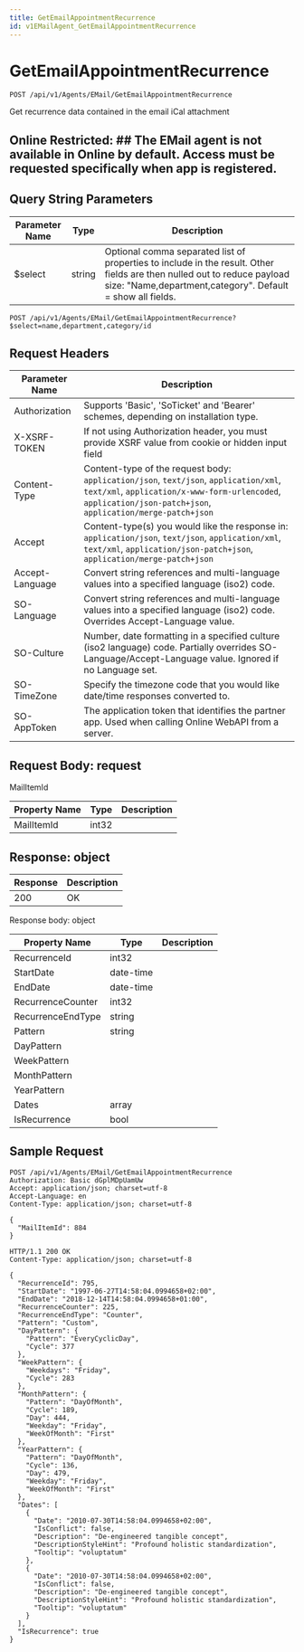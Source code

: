 ```yaml
---
title: GetEmailAppointmentRecurrence
id: v1EMailAgent_GetEmailAppointmentRecurrence
---
```


# GetEmailAppointmentRecurrence

```http
POST /api/v1/Agents/EMail/GetEmailAppointmentRecurrence
```

Get recurrence data contained in the email iCal attachment



## Online Restricted: ## The EMail agent is not available in Online by default. Access must be requested specifically when app is registered.





## Query String Parameters

| Parameter Name | Type |  Description |
|----------------|------|--------------|
| $select | string |  Optional comma separated list of properties to include in the result. Other fields are then nulled out to reduce payload size: "Name,department,category". Default = show all fields. |

```http
POST /api/v1/Agents/EMail/GetEmailAppointmentRecurrence?$select=name,department,category/id
```


## Request Headers

| Parameter Name | Description |
|----------------|-------------|
| Authorization  | Supports 'Basic', 'SoTicket' and 'Bearer' schemes, depending on installation type. |
| X-XSRF-TOKEN   | If not using Authorization header, you must provide XSRF value from cookie or hidden input field |
| Content-Type | Content-type of the request body: `application/json`, `text/json`, `application/xml`, `text/xml`, `application/x-www-form-urlencoded`, `application/json-patch+json`, `application/merge-patch+json` |
| Accept         | Content-type(s) you would like the response in: `application/json`, `text/json`, `application/xml`, `text/xml`, `application/json-patch+json`, `application/merge-patch+json` |
| Accept-Language | Convert string references and multi-language values into a specified language (iso2) code. |
| SO-Language | Convert string references and multi-language values into a specified language (iso2) code. Overrides Accept-Language value. |
| SO-Culture | Number, date formatting in a specified culture (iso2 language) code. Partially overrides SO-Language/Accept-Language value. Ignored if no Language set. |
| SO-TimeZone | Specify the timezone code that you would like date/time responses converted to. |
| SO-AppToken | The application token that identifies the partner app. Used when calling Online WebAPI from a server. |

## Request Body: request  

MailItemId 

| Property Name | Type |  Description |
|----------------|------|--------------|
| MailItemId | int32 |  |


## Response: object



| Response | Description |
|----------------|-------------|
| 200 | OK |

Response body: object

| Property Name | Type |  Description |
|----------------|------|--------------|
| RecurrenceId | int32 |  |
| StartDate | date-time |  |
| EndDate | date-time |  |
| RecurrenceCounter | int32 |  |
| RecurrenceEndType | string |  |
| Pattern | string |  |
| DayPattern |  |  |
| WeekPattern |  |  |
| MonthPattern |  |  |
| YearPattern |  |  |
| Dates | array |  |
| IsRecurrence | bool |  |

## Sample Request

```http!
POST /api/v1/Agents/EMail/GetEmailAppointmentRecurrence
Authorization: Basic dGplMDpUamUw
Accept: application/json; charset=utf-8
Accept-Language: en
Content-Type: application/json; charset=utf-8

{
  "MailItemId": 884
}
```

```http_
HTTP/1.1 200 OK
Content-Type: application/json; charset=utf-8

{
  "RecurrenceId": 795,
  "StartDate": "1997-06-27T14:58:04.0994658+02:00",
  "EndDate": "2018-12-14T14:58:04.0994658+01:00",
  "RecurrenceCounter": 225,
  "RecurrenceEndType": "Counter",
  "Pattern": "Custom",
  "DayPattern": {
    "Pattern": "EveryCyclicDay",
    "Cycle": 377
  },
  "WeekPattern": {
    "Weekdays": "Friday",
    "Cycle": 283
  },
  "MonthPattern": {
    "Pattern": "DayOfMonth",
    "Cycle": 189,
    "Day": 444,
    "Weekday": "Friday",
    "WeekOfMonth": "First"
  },
  "YearPattern": {
    "Pattern": "DayOfMonth",
    "Cycle": 136,
    "Day": 479,
    "Weekday": "Friday",
    "WeekOfMonth": "First"
  },
  "Dates": [
    {
      "Date": "2010-07-30T14:58:04.0994658+02:00",
      "IsConflict": false,
      "Description": "De-engineered tangible concept",
      "DescriptionStyleHint": "Profound holistic standardization",
      "Tooltip": "voluptatum"
    },
    {
      "Date": "2010-07-30T14:58:04.0994658+02:00",
      "IsConflict": false,
      "Description": "De-engineered tangible concept",
      "DescriptionStyleHint": "Profound holistic standardization",
      "Tooltip": "voluptatum"
    }
  ],
  "IsRecurrence": true
}
```